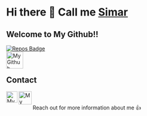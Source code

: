 # Hi there 👋 Call me [Simar](https://www.linkedin.com/in/simar-bhamra-b81039172/)

## Welcome to My Github!!
[![Repos Badge](https://badges.pufler.dev/repos/sb17ho)](https://badges.pufler.dev)
</br>
<a href="https://github.com/sb17ho?tab=repositories">
  <img align="left" alt="My Github" width="45px" src="https://github.githubassets.com/images/modules/logos_page/GitHub-Mark.png" draggable = "false"/>
</a>
</br></br> 
## Contact 
<a href="https://www.linkedin.com/in/simar-bhamra-b81039172/">
  <img align="left" alt="My linkedin" width="30px" src="https://cdn-icons-png.flaticon.com/512/174/174857.png" draggable = "false"/>
</a>
<a href="mailto:simarbhamra97@gmail.com">
  <img align="left" alt="My Gmail" width="35px" src="https://upload.wikimedia.org/wikipedia/commons/thumb/7/7e/Gmail_icon_%282020%29.svg/1200px-Gmail_icon_%282020%29.svg.png" draggable = "false"/>
</a>
</br></br>
Reach out for more information about me 👍
